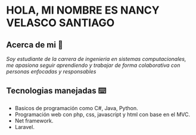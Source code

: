 # HOLA, MI NOMBRE ES NANCY VELASCO SANTIAGO

## Acerca de mi 🚀

_Soy estudiante de la carrera de ingenieria en sistemas computacionales, me apasiona seguir aprendiendo y trabajar de forma colaborativa con personas enfocadas y responsables_

## Tecnologias manejadas ⌨️

* Basicos de programación como C#, Java, Python.
* Programación web con php, css, javascript y html con base en el MVC.
* Net framework.
* Laravel.
